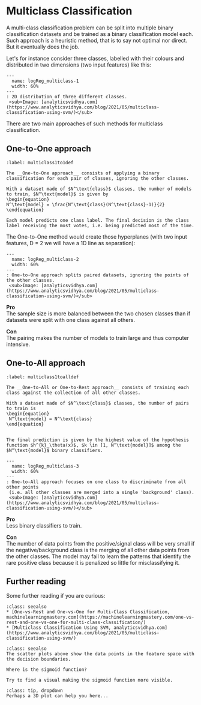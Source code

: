 # Multiclass Classification 
A multi-class classification problem can be split into multiple binary classification datasets and be trained as a binary classification model each. Such approach is a heuristic method, that is to say not optimal nor direct. But it eventually does the job.

Let's for instance consider three classes, labelled with their colours and distributed in two dimensions (two input features) like this:

```{figure} ../images/logReg_multiclass-1.webp
---
  name: logReg_multiclass-1
  width: 60%
---
: 2D distribution of three different classes.  
 <sub>Image: [analyticsvidhya.com](https://www.analyticsvidhya.com/blog/2021/05/multiclass-classification-using-svm/)</sub>
```


There are two main approaches of such methods for multiclass classification.

## One-to-One approach

````{prf:definition}
:label: multiclass1to1def

The __One-to-One approach__ consists of applying a binary classification for each pair of classes, ignoring the other classes.

With a dataset made of $N^\text{class}$ classes, the number of models to train, $N^\text{model}$ is given by 
\begin{equation}
N^\text{model} = \frac{N^\text{class}(N^\text{class}-1)}{2}
\end{equation}

Each model predicts one class label. The final decision is the class label receiving the most votes, i.e. being predicted most of the time.
````


The One-to-One method would create those hyperplanes (with two input features, D = 2 we will have a 1D line as separation):

```{figure} ../images/logReg_multiclass-2.webp
---
  name: logReg_multiclass-2
  width: 60%
---
: One-to-One approach splits paired datasets, ignoring the points of the other classes.  
 <sub>Image: [analyticsvidhya.com](https://www.analyticsvidhya.com/blog/2021/05/multiclass-classification-using-svm/)</sub>
```

__Pro__  
The sample size is more balanced between the two chosen classes than if datasets were split with one class against all others.

__Con__  
The pairing makes the number of models to train large and thus computer intensive.


## One-to-All approach

````{prf:definition}
:label: multiclass1toalldef

The __One-to-All or One-to-Rest approach__ consists of training each class against the collection of all other classes.

With a dataset made of $N^\text{class}$ classes, the number of pairs to train is
\begin{equation}
 N^\text{model} = N^\text{class}
\end{equation}


The final prediction is given by the highest value of the hypothesis function $h^{k}_\theta(x)$, $k \in [1, N^\text{model}]$ among the $N^\text{model}$ binary classifiers.

````


```{figure} ../images/logReg_multiclass-3.webp
---
  name: logReg_multiclass-3
  width: 60%
---
: One-to-All approach focuses on one class to discriminate from all other points  
 (i.e. all other classes are merged into a single 'background' class).  
 <sub>Image: [analyticsvidhya.com](https://www.analyticsvidhya.com/blog/2021/05/multiclass-classification-using-svm/)</sub>
```

__Pro__  
Less binary classifiers to train.

__Con__  
The number of data points from the positive/signal class will be very small if the negative/background class is the merging of all other data points from the other classes. The model may fail to learn the patterns that identify the rare positive class because it is penalized so little for misclassifying it.


## Further reading

Some further reading if you are curious:

```{admonition} Learn more
:class: seealso
* [One-vs-Rest and One-vs-One for Multi-Class Classification, machinelearningmastery.com](https://machinelearningmastery.com/one-vs-rest-and-one-vs-one-for-multi-class-classification/)
* [Multiclass Classification Using SVM, analyticsvidhya.com](https://www.analyticsvidhya.com/blog/2021/05/multiclass-classification-using-svm/)
```


```{admonition} Exercise
:class: seealso
The scatter plots above show the data points in the feature space with the decision boundaries. 

Where is the sigmoid function? 

Try to find a visual making the sigmoid function more visible.
```

````{admonition} Hint
:class: tip, dropdown
Perhaps a 3D plot can help you here...
````